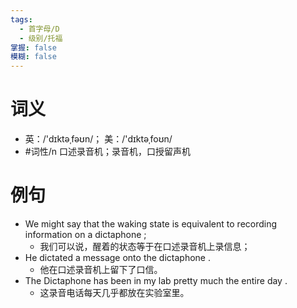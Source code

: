 ```yaml
---
tags:
  - 首字母/D
  - 级别/托福
掌握: false
模糊: false
---
```

# 词义
- 英：/'dɪktəˌfəʊn/； 美：/'dɪktəˌfoʊn/
- #词性/n  口述录音机；录音机，口授留声机
# 例句
- We might say that the waking state is equivalent to recording information on a dictaphone ;
	- 我们可以说，醒着的状态等于在口述录音机上录信息；
- He dictated a message onto the dictaphone .
	- 他在口述录音机上留下了口信。
- The Dictaphone has been in my lab pretty much the entire day .
	- 这录音电话每天几乎都放在实验室里。

